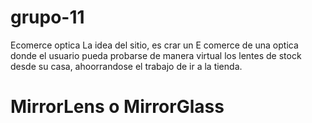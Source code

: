 # grupo-11

Ecomerce optica
La idea del sitio, es crar un E comerce de una optica donde el usuario pueda probarse de manera virtual los lentes de stock desde su casa, ahoorrandose el trabajo de ir a la tienda. 


# MirrorLens o MirrorGlass
